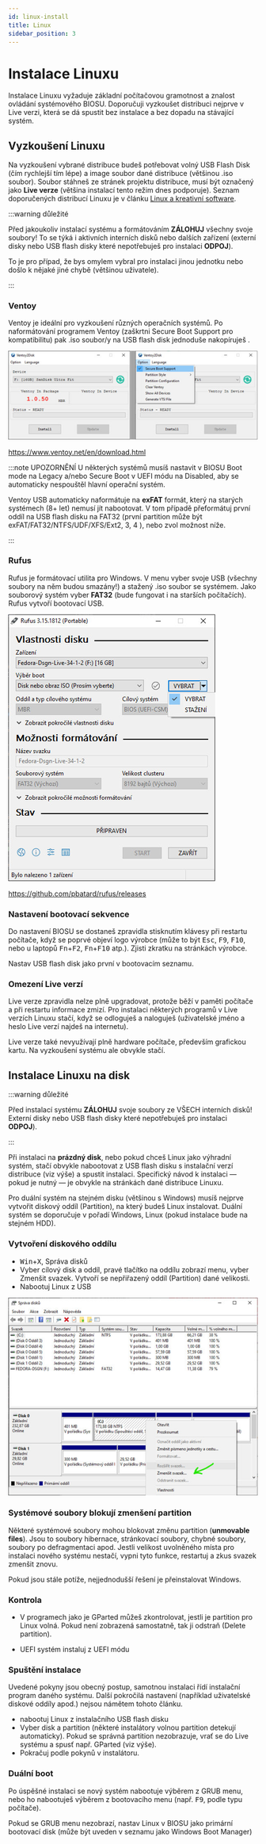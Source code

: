 ```yaml
---
id: linux-install
title: Linux
sidebar_position: 3
---
```


# Instalace Linuxu

Instalace Linuxu vyžaduje základní počítačovou gramotnost a znalost ovládání systémového BIOSU. Doporučuji vyzkoušet distribuci nejprve v Live verzi, která se dá spustit bez instalace a bez dopadu na stávající systém.

## Vyzkoušení Linuxu
Na vyzkoušení vybrané distribuce budeš potřebovat volný USB Flash Disk (čím rychlejší tím lépe) a image soubor dané distribuce (většinou .iso soubor). Soubor stáhneš ze stránek projektu distribuce, musí být označený jako **Live verze** (většina instalací tento režim dnes podporuje). Seznam doporučených distribucí Linuxu je v článku [Linux a kreativní software](linux-distro).

:::warning důležité

Před jakoukoliv instalací systému a formátováním **ZÁLOHUJ** všechny svoje soubory! To se týká i aktivních interních disků nebo dalších zařízení (externí disky nebo USB flash disky které nepotřebuješ pro instalaci **ODPOJ**).

To je pro případ, že bys omylem vybral pro instalaci jinou jednotku nebo došlo k nějaké jiné chybě (většinou uživatele).

:::

### Ventoy

Ventoy je ideální pro vyzkoušení různých operačních systémů. Po naformátování programem Ventoy (zaškrtni Secure Boot Support pro kompatibilitu) pak .iso soubor/y na USB flash disk jednoduše nakopíruješ .

![image](../img/ventoy-da.jpg)

https://www.ventoy.net/en/download.html

:::note UPOZORNĚNÍ
U některých systémů musíš nastavit v BIOSU Boot mode na Legacy a/nebo Secure Boot v UEFI módu na Disabled, aby se automaticky nespouštěl hlavní operační systém.

Ventoy USB automaticky naformátuje na **exFAT** formát, který na starých systémech (8+ let) nemusí jít nabootovat. V tom případě přeformátuj první oddíl na USB flash disku na FAT32 (první partition může být exFAT/FAT32/NTFS/UDF/XFS/Ext2, 3, 4 ), nebo zvol možnost níže.

:::
### Rufus

Rufus je formátovací utilita pro Windows. V menu vyber svoje USB (všechny soubory na něm budou smazány!) a stažený .iso soubor se systémem. Jako souborový systém vyber **FAT32** (bude fungovat i na starších počítačích). Rufus vytvoří bootovací USB.

![image](../img/rufus-da.jpg)

https://github.com/pbatard/rufus/releases

### Nastavení bootovací sekvence
Do nastavení BIOSU se dostaneš zpravidla stisknutím klávesy při restartu počítače, když se poprvé objeví logo výrobce (může to být <kbd>Esc</kbd>, <kbd>F9</kbd>, <kbd>F10</kbd>, nebo u laptopů <kbd>Fn</kbd>+<kbd>F2</kbd>, <kbd>Fn</kbd>+<kbd>F10</kbd> atp.). Zjisti zkratku na stránkách výrobce.

Nastav USB flash disk jako první v bootovacím seznamu.

### Omezení Live verzí
Live verze zpravidla nelze plně upgradovat, protože běží v paměti počítače a při restartu informace zmizí. Pro instalaci některých programů v Live verzích Linuxu stačí, když se odloguješ a naloguješ (uživatelské jméno a heslo Live verzí najdeš na internetu).

Live verze také nevyužívají plně hardware počítače, především grafickou kartu. Na vyzkoušení systému ale obvykle stačí.

## Instalace Linuxu na disk


:::warning důležité

Před instalací systému **ZÁLOHUJ** svoje soubory ze VŠECH interních disků! Externí disky nebo USB flash disky které nepotřebuješ pro instalaci **ODPOJ**).

:::

Při instalaci na **prázdný disk**, nebo pokud chceš Linux jako výhradní systém, stačí obvykle nabootovat z USB flash disku s instalační verzí distribuce (viz výše) a spustit instalaci. Specifický návod k instalaci — pokud je nutný — je obvykle na stránkách dané distribuce Linuxu.

Pro duální systém na stejném disku (většinou s Windows) musíš nejprve vytvořit diskový oddíl (Partition), na který budeš Linux instalovat. Duální systém se doporučuje v pořadí Windows, Linux (pokud instalace bude na stejném HDD).

### Vytvoření diskového oddílu

- <kbd>Win</kbd>+<kbd>X</kbd>, Správa disků
- Vyber cílový disk a oddíl, pravé tlačítko na oddílu zobrazí menu, vyber Zmenšit svazek. Vytvoří se nepřiřazený oddíl (Partition) dané velikosti.
- Nabootuj Linux z USB

![image](../img/linux-disk.jpg)

### Systémové soubory blokují zmenšení partition

Některé systémové soubory mohou blokovat změnu partition (**unmovable files**). Jsou to soubory hibernace, stránkovací soubory, chybné soubory, soubory po defragmentaci apod. Jestli velikost uvolněného místa pro instalaci nového systému nestačí, vypni tyto funkce, restartuj a zkus svazek zmenšit znovu.

Pokud jsou stále potíže, nejjednodušší řešení je přeinstalovat Windows.

### Kontrola

- V programech jako je GParted můžeš zkontrolovat, jestli je partition pro Linux volná. Pokud není zobrazená samostatně, tak ji odstraň (Delete partition).

- UEFI systém instaluj z UEFI módu

### Spuštění instalace

Uvedené pokyny jsou obecný postup, samotnou instalaci řídí instalační program daného systému. Další pokročilá nastavení (například uživatelské diskové oddíly apod.) nejsou námětem tohoto článku.

- nabootuj Linux z instalačního USB flash disku
- Vyber disk a partition (některé instalátory volnou partition detekují automaticky). Pokud se správná partition nezobrazuje, vrať se do Live systému a spusť např. GParted (viz výše).
- Pokračuj podle pokynů v instalátoru.

### Duální boot
Po úspěšné instalaci se nový systém nabootuje výběrem z GRUB menu, nebo ho nabootuješ výběrem z bootovacího menu (např. <kbd>F9</kbd>, podle typu počítače).

Pokud se GRUB menu nezobrazí, nastav Linux v BIOSU jako primární bootovací disk (může být uveden v seznamu jako Windows Boot Manager)
